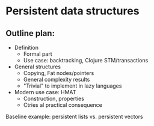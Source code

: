 # Persistent data structures

## Outline plan:

- Definition
  - Formal part
  - Use case: backtracking, Clojure STM/transactions
- General structures
  - Copying, Fat nodes/pointers
  - General complexity results
  - "Trivial" to implement in lazy languages
- Modern use case: HMAT
  - Construction, properties
  - Ctries al practical consequence
  
Baseline example: persistent lists vs. persistent vectors


